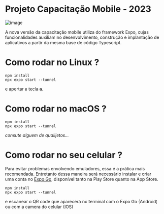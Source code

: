 # Projeto Capacitação Mobile - 2023

![image](https://github.com/rafaaels2/expo-init/assets/104213060/5142957b-8517-43fc-8b10-b6a4649593f6)

A nova versão da capacitação mobile utiliza do framework Expo, cujas funcionalidades auxiliam no desenvolvimento, construção e implantação de aplicativos a partir da mesma base de código Typescript.

# Como rodar no Linux ?
```
npm install
npx expo start --tunnel
```
e apertar a tecla **a**.

# Como rodar no macOS ?
```
npm install
npx expo start --tunnel
```
*consute alguem de qualijetos...*

# Como rodar no seu celular ?
Para evitar problemas envolvendo emuladores, essa é a prática mais recomendada. Entretanto dessa maneira será necessário instalar e criar uma conta no [Expo Go](https://expo.dev/client), disponível tanto na Play Store quanto na App Store.
```
npm install
npx expo start --tunnel
```
e escanear o QR code que aparecerá no terminal com o Expo Go (Android) ou com a camera do celular (IOS)
